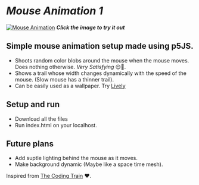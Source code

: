 # ***Mouse Animation 1***
[![Mouse Animation](https://user-images.githubusercontent.com/94090874/207052528-87d1bad4-318e-4b82-aae2-503aad643d3a.png)](https://buggermenot.github.io/Mouse-Animation-1/)
***Click the image to try it out***
## Simple mouse animation setup made using p5JS.
- Shoots random color blobs around the mouse when the mouse moves. Does nothing otherwise. *Very Satisfying* :relieved::pinched_fingers:.
- Shows a trail whose width changes dynamically with the speed of the mouse. (Slow mouse has a thinner trail).
- Can be easily used as a wallpaper. Try [Lively](https://rocksdanister.github.io/lively/)

## Setup and run
- Download all the files
- Run index.html on your localhost.

## Future plans
- Add suptle lighting behind the mouse as it moves.
- Make background dynamic (Maybe like a space time mesh).

Inspired from [The Coding Train](https://www.youtube.com/@TheCodingTrain) :heart:.
